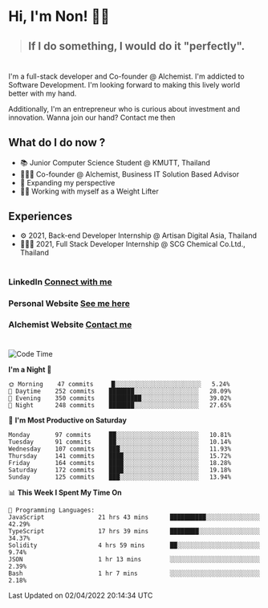 # Hi, I'm Non! 🖐🏻

> ## If I do something, I would do it "perfectly".

#

I'm a full-stack developer and Co-founder @ Alchemist. I'm addicted to Software Development. I'm looking forward to making this lively world better with my hand.

Additionally, I'm an entrepreneur who is curious about investment and innovation. Wanna join our hand? Contact me then

## What do I do now ?

- 📚 Junior Computer Science Student @ KMUTT, Thailand
- 🧑🏻‍💻 Co-founder @ Alchemist, Business IT Solution Based Advisor
- 🌈 Expanding my perspective
- 🏋🏻 Working with myself as a Weight Lifter

## Experiences

- ⚙️ 2021, Back-end Developer Internship @ Artisan Digital Asia, Thailand
- 🧑🏻‍💻 2021, Full Stack Developer Internship @ SCG Chemical Co.Ltd., Thailand

#

### LinkedIn [Connect with me](https://www.linkedin.com/in/non-nontra/)

### Personal Website [See me here](https://nonnontra.com/)

### Alchemist Website [Contact me](https://alchemist-softwarehouse.co/)

#

<!--START_SECTION:waka-->
![Code Time](http://img.shields.io/badge/Code%20Time-1%2C481%20hrs%2043%20mins-blue)

**I'm a Night 🦉** 

```text
🌞 Morning    47 commits     █░░░░░░░░░░░░░░░░░░░░░░░░   5.24% 
🌆 Daytime    252 commits    ███████░░░░░░░░░░░░░░░░░░   28.09% 
🌃 Evening    350 commits    █████████░░░░░░░░░░░░░░░░   39.02% 
🌙 Night      248 commits    ███████░░░░░░░░░░░░░░░░░░   27.65%

```
📅 **I'm Most Productive on Saturday** 

```text
Monday       97 commits     ██░░░░░░░░░░░░░░░░░░░░░░░   10.81% 
Tuesday      91 commits     ██░░░░░░░░░░░░░░░░░░░░░░░   10.14% 
Wednesday    107 commits    ███░░░░░░░░░░░░░░░░░░░░░░   11.93% 
Thursday     141 commits    ████░░░░░░░░░░░░░░░░░░░░░   15.72% 
Friday       164 commits    ████░░░░░░░░░░░░░░░░░░░░░   18.28% 
Saturday     172 commits    ████░░░░░░░░░░░░░░░░░░░░░   19.18% 
Sunday       125 commits    ███░░░░░░░░░░░░░░░░░░░░░░   13.94%

```


📊 **This Week I Spent My Time On** 

```text
💬 Programming Languages: 
JavaScript               21 hrs 43 mins      ██████████░░░░░░░░░░░░░░░   42.29% 
TypeScript               17 hrs 39 mins      ████████░░░░░░░░░░░░░░░░░   34.37% 
Solidity                 4 hrs 59 mins       ██░░░░░░░░░░░░░░░░░░░░░░░   9.74% 
JSON                     1 hr 13 mins        ░░░░░░░░░░░░░░░░░░░░░░░░░   2.39% 
Bash                     1 hr 7 mins         ░░░░░░░░░░░░░░░░░░░░░░░░░   2.18%

```


 Last Updated on 02/04/2022 20:14:34 UTC
<!--END_SECTION:waka-->
